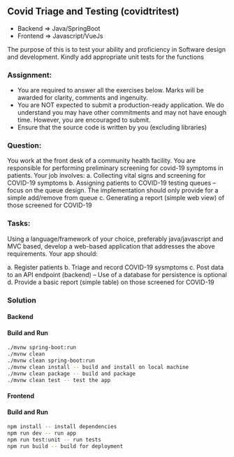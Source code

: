 ## Covid Triage and Testing (covidtritest)

- Backend  => Java/SpringBoot
- Frontend => Javascript/VueJs

The purpose of this is to test your ability and proficiency in Software design and development.
Kindly add appropriate unit tests for the functions

### Assignment:
- You are required to answer all the exercises below. Marks will be awarded for clarity,
comments and ingenuity.
- You are NOT expected to submit a production-ready application. We do understand you
may have other commitments and may not have enough time. However, you are
encouraged to submit.
- Ensure that the source code is written by you (excluding libraries)

### Question:
You work at the front desk of a community health facility. You are responsible for performing
preliminary screening for covid-19 symptoms in patients. Your job involves:
a. Collecting vital signs and screening for COVID-19 symptoms
b. Assigning patients to COVID-19 testing queues – focus on the queue design. The
implementation should only provide for a simple add/remove from queue
c. Generating a report (simple web view) of those screened for COVID-19

### Tasks:
Using a language/framework of your choice, preferably java/javascript and MVC based, develop
a web-based application that addresses the above requirements. Your app should:

a. Register patients
b. Triage and record COVID-19 sysmptoms
c. Post data to an API endpoint (backend) – Use of a database for persistence is optional
d. Provide a basic report (simple table) on those screened for COVID-19

### Solution

#### Backend
#### Build and Run

```sh
./mvnw spring-boot:run
./mvnw clean
./mvnw clean spring-boot:run
./mvnw clean install -- build and install on local machine
./mvnw clean package -- build and package
./mvnw clean test -- test the app
```

#### Frontend
#### Build and Run

```sh
npm install -- install dependencies
npm run dev -- run app
npm run test:unit -- run tests
npm run build -- build for deployment
```



